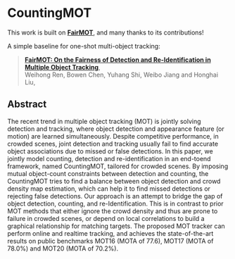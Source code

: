 # CountingMOT

This work is built on [**FairMOT**](http://arxiv.org/abs/2004.01888), and many thanks to its contributions!  

A simple baseline for one-shot multi-object tracking:
> [**FairMOT: On the Fairness of Detection and Re-Identification in Multiple Object Tracking**](http://arxiv.org/abs/2004.01888),            
> Weihong Ren, Bowen Chen, Yuhang Shi, Weibo Jiang and Honghai Liu,        
> 
## Abstract
The recent trend in multiple object tracking (MOT)
is jointly solving detection and tracking, where object detection
and appearance feature (or motion) are learned simultaneously.
Despite competitive performance, in crowded scenes, joint detection
and tracking usually fail to find accurate object associations
due to missed or false detections. In this paper, we jointly
model counting, detection and re-identification in an end-toend
framework, named CountingMOT, tailored for crowded
scenes. By imposing mutual object-count constraints between
detection and counting, the CountingMOT tries to find a balance
between object detection and crowd density map estimation,
which can help it to find missed detections or rejecting false
detections. Our approach is an attempt to bridge the gap of object
detection, counting, and re-Identification. This is in contrast to
prior MOT methods that either ignore the crowd density and
thus are prone to failure in crowded scenes, or depend on
local correlations to build a graphical relationship for matching
targets. The proposed MOT tracker can perform online and realtime
tracking, and achieves the state-of-the-art results on public
benchmarks MOT16 (MOTA of 77.6), MOT17 (MOTA of 78.0%)
and MOT20 (MOTA of 70.2%).
